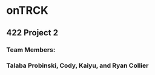 # onTRCK

## 422 Project 2

### Team Members:
###             Talaba Probinski, Cody, Kaiyu, and Ryan Collier

